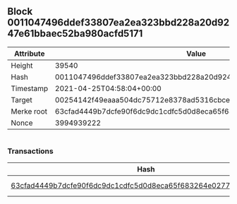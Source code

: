 ## Block 0011047496ddef33807ea2ea323bbd228a20d9247e61bbaec52ba980acfd5171

Attribute | Value
--- | ---
Height | 39540
Hash | 0011047496ddef33807ea2ea323bbd228a20d9247e61bbaec52ba980acfd5171
Timestamp | 2021-04-25T04:58:04+00:00
Target | 00254142f49eaaa504dc75712e8378ad5316cbcead634704b3734b6271167cc4
Merke root | 63cfad4449b7dcfe90f6dc9dc1cdfc5d0d8eca65f683264e02775c3eb00b32fd
Nonce | 3994939222

```

```

### Transactions

Hash | Amount
--- | ---
[63cfad4449b7dcfe90f6dc9dc1cdfc5d0d8eca65f683264e02775c3eb00b32fd](63cfad4449b7dcfe90f6dc9dc1cdfc5d0d8eca65f683264e02775c3eb00b32fd.md) | 10.00000000 SKEPTI 
